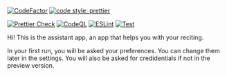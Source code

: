 [![CodeFactor](https://www.codefactor.io/repository/github/assistant-dev/assistant/badge)](https://www.codefactor.io/repository/github/assistant-dev/assistant)
[![code style: prettier](https://img.shields.io/badge/code_style-prettier-ff69b4.svg?style=flat-square)](https://github.com/prettier/prettier)

[![Prettier Check](https://github.com/assistant-dev/assistant/actions/workflows/prettier.yml/badge.svg)](https://github.com/assistant-dev/assistant/actions/workflows/prettier.yml)
[![CodeQL](https://github.com/assistant-dev/assistant/actions/workflows/codeql.yml/badge.svg)](https://github.com/assistant-dev/assistant/actions/workflows/codeql.yml)
[![ESLint](https://github.com/assistant-dev/assistant/actions/workflows/eslint.yml/badge.svg)](https://github.com/assistant-dev/assistant/actions/workflows/eslint.yml)
[![Test](https://github.com/assistant-dev/assistant/actions/workflows/release.yaml/badge.svg)](https://github.com/assistant-dev/assistant/actions/workflows/release.yaml)

Hi! This is the assistant app, an app that helps you with your reciting.

In your first run, you will be asked your preferences. You can change them later in the settings. You will also be asked for credidentials if not in the preview version.
